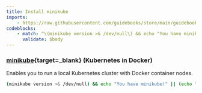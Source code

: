 ```yaml
---
title: Install minikube
imports:
    - https://raw.githubusercontent.com/guidebooks/store/main/guidebooks/docker/install.md
codeblocks:
    - match: ^\(minikube version >& /dev/null\) && echo "You have minikube!" \|\| \(echo "Please install minikube" && exit 1\)$
      validate: $body
---
```


### [minikube](https://minikube.sigs.k8s.io/docs/start/){target=_blank} (Kubernetes in Docker)

Enables you to run a local Kubernetes cluster with Docker container nodes.

```bash
(minikube version >& /dev/null) && echo "You have minikube!" || (echo "Please install minikube" && exit 1)
```